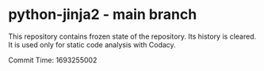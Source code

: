 # python-jinja2 - main branch

This repository contains frozen state of the repository.
Its history is cleared. It is used only for static code
analysis with Codacy.

Commit Time: 1693255002